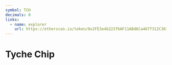 ```yaml
---
symbol: TCH
decimals: 0
links:
  - name: explorer
    url: https://etherscan.io/token/0x2FE3e4b2237bAF11ABd6Ca467f312C361Ac1c601
---
```


# Tyche Chip
